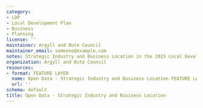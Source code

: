 ```yaml
---
category:
- LDP
- Local Development Plan
- Business
- Planning
license: ''
maintainer: Argyll and Bute Council
maintainer_email: someone@example.com
notes: Strategic Industry and Business Location in the 2015 Local Development Plan
organization: Argyll and Bute Council
resources:
- format: FEATURE LAYER
  name: Open Data - Strategic Industry and Business Location FEATURE LAYER
  url: ''
schema: default
title: Open Data - Strategic Industry and Business Location
---
```

